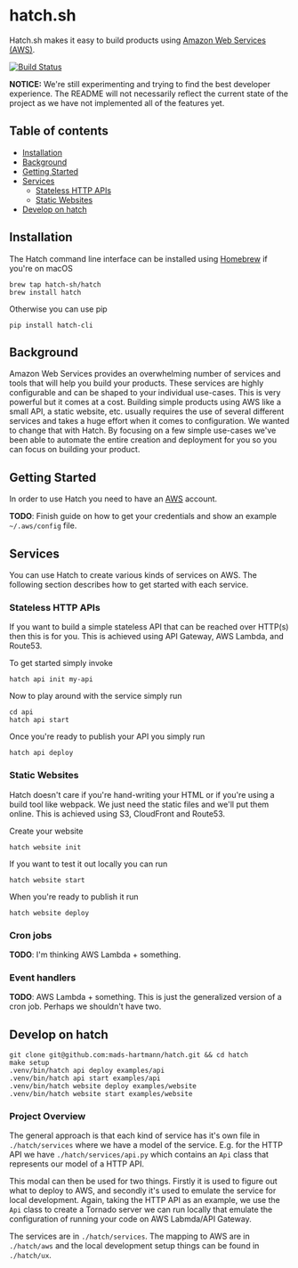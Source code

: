 # hatch.sh

Hatch.sh makes it easy to build products using [Amazon Web Services (AWS)][aws].

[![Build Status](https://travis-ci.org/mads-hartmann/hatch.svg?branch=master)](https://travis-ci.org/mads-hartmann/hatch)

**NOTICE:** We're still experimenting and trying to find the best developer
experience. The README will not necessarily reflect the current state of the
project as we have not implemented all of the features yet.

## Table of contents

* [Installation](#installation)
* [Background](#background)
* [Getting Started](#getting-started)
* [Services](#services)
  * [Stateless HTTP APIs](#stateless-http-apis)
  * [Static Websites](#static-websites)
* [Develop on hatch](#develop-on-hatch)

## Installation

The Hatch command line interface can be installed using [Homebrew][homebrew] if
you're on macOS

    brew tap hatch-sh/hatch
    brew install hatch

Otherwise you can use pip

    pip install hatch-cli

## Background

Amazon Web Services provides an overwhelming number of services and tools that
will help you build your products. These services are highly configurable and
can be shaped to your individual use-cases. This is very powerful but it comes
at a cost. Building simple products using AWS like a small API, a static
website, etc. usually requires the use of several different services and takes
a huge effort when it comes to configuration. We wanted to change that with
Hatch. By focusing on a few simple use-cases we've been able to automate the
entire creation and deployment for you so you can focus on building your
product.

## Getting Started

In order to use Hatch you need to have an [AWS][aws] account.

**TODO**: Finish guide on how to get your credentials and show an example
`~/.aws/config` file.

## Services

You can use Hatch to create various kinds of services on AWS. The following
section describes how to get started with each service.

### Stateless HTTP APIs

If you want to build a simple stateless API that can be reached over HTTP(s)
then this is for you. This is achieved using API Gateway, AWS Lambda, and
Route53.

To get started simply invoke

    hatch api init my-api

Now to play around with the service simply run

    cd api
    hatch api start

Once you're ready to publish your API you simply run

    hatch api deploy

### Static Websites

Hatch doesn't care if you're hand-writing your HTML or if you're using a build
tool like webpack. We just need the static files and we'll put them online. This
is achieved using S3, CloudFront and Route53.

Create your website

    hatch website init

If you want to test it out locally you can run

    hatch website start

When you're ready to publish it run

    hatch website deploy

### Cron jobs

**TODO**: I'm thinking AWS Lambda + something.

### Event handlers

**TODO**: AWS Lambda + something. This is just the generalized version of a cron job. Perhaps we shouldn't have two. 

## Develop on hatch

    git clone git@github.com:mads-hartmann/hatch.git && cd hatch
    make setup
    .venv/bin/hatch api deploy examples/api
    .venv/bin/hatch api start examples/api
    .venv/bin/hatch website deploy examples/website
    .venv/bin/hatch website start examples/website

### Project Overview

The general approach is that each kind of service has it's own file in
`./hatch/services` where we have a model of the service. E.g. for the HTTP
API we have `./hatch/services/api.py` which contains an `Api` class that
represents our model of a HTTP API.

This modal can then be used for two things. Firstly it is used to figure out
what to deploy to AWS, and secondly it's used to emulate the service for local
development. Again, taking the HTTP API as an example, we use the `Api` class
to create a Tornado server we can run locally that emulate the configuration of
running your code on AWS Labmda/API Gateway.

The services are in `./hatch/services`. The mapping to AWS are in
`./hatch/aws` and the local development setup things can be found in
`./hatch/ux`.

[aws]: https://aws.amazon.com/
[homebrew]: https://brew.sh
